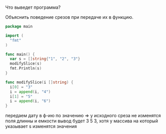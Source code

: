 Что выведет программа?

Объяснить поведение срезов при передаче их в функцию.

```go
package main

import (
  "fmt"
)

func main() {
  var s = []string{"1", "2", "3"}
  modifySlice(s)
  fmt.Println(s)
}

func modifySlice(i []string) {
  i[0] = "3"
  i = append(i, "4")
  i[1] = "5"
  i = append(i, "6")
}
```

передаем дату в ф-ию по значению => у исходного среза не изменятся поля длинны и емкости
вывод будет 3 5 3, хотя у массива на который указывает s изменятся значения